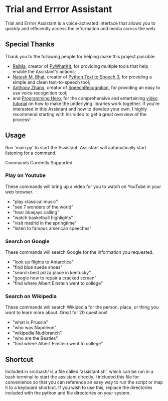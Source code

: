 # Trial and Errror Assistant

Trial and Errror Assistant is a voice-activated interface that allows you to quickly and efficiently access the information and media across the web.

## Special Thanks

Thank you to the following people for helping make this project possible:
* [RajMa](https://pypi.org/user/RajMa/), creator of [PyWhatKit](https://pypi.org/project/pywhatkit/), for providing multiple tools that help enable the Assistant's actions;
* [Natesh M. Bhat](https://pypi.org/user/nateshmbhat/), creator of [Python Text to Speech 3](https://pypi.org/project/pyttsx3/), for providing a simple and clean text-to-speech tool;
* [Anthony Zhang](https://pypi.org/user/Anthony.Zhang/), creator of [SpeechRecognition](https://pypi.org/project/SpeechRecognition/), for providing an easy to use voice recognition tool;
* and [Programming Hero](https://www.youtube.com/channel/UCStj-ORBZ7TGK1FwtGAUgbQ), for the comprehensive and entertaining [video tutorial](https://www.youtube.com/watch?v=AWvsXxDtEkU) on how to make the underlying libraries work together. If you're interested in this Assistant and how to develop your own, I highly recommend starting with his video to get a great overview of the process!

## Usage

Run 'main.py' to start the Assistant. Assistant will automatically start listening for a command.

Commands Currently Supported:

### Play on Youtube
These commands will bring up a video for you to watch on YouTube in your web browser.

* "play classical music"
* "see 7 wonders of the world"
* "hear bluejays calling"
* "watch basketball highlights"
* "visit madrid in the springtime"
* "listen to famous american speeches"
  
### Search on Google
These commands will search Google for the information you requested.
* "look up flights to Antarctica"
* "find blue suede shoes"
* "search best pizza place in kentucky"
* "google how to repair a cracked screen"
* "find where Albert Einstein went to college"


### Search on Wikipedia
These commands will search Wikipedia for the person, place, or thing you want to learn more about. Great for 20 questions!
* "what is Prussia"
* "who was Napoleon"
* "wikipedia Nudibranch"
* "who are the Beatles"
* "find where Albert Einstein went to college"

## Shortcut

Included in src/bash/ is a file called 'assistant.sh', which can be run in a bash terminal to start the assistant directly. I included this file for convenience so that you can reference an easy way to run the script or map it to a keyboard shortcut. If you wish to use this, replace the directories included with the python and file directories on your system.
